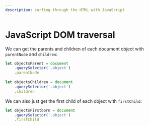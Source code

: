 ```yaml
---
description: surfing through the HTML with JavaScript
---
```


# JavaScript DOM traversal

We can get the parents and children of each document object with `parentNode` and `children`:

```javascript
let objectsParent = document
    .querySelector('.object')
    .parentNode 
    
let objectsChildren = document
    .querySelector('.object')
    .children 
```

We can also just get the first child of each object with `firstChild`:

```javascript
let objectsFirstborn = document
    .querySelector('.object')
    .firstChild
```
